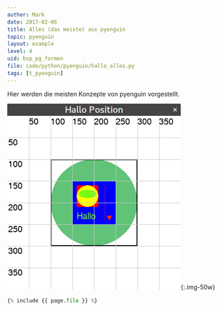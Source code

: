 ```yaml
---
author: Mark
date: 2017-02-06
title: Alles (das meiste) aus pyenguin
topic: pyenguin
layout: example
level: 4
uid: bsp_pg_formen
file: code/python/pyenguin/hallo_alles.py
tags: [t_pyenguin]
---
```


Hier werden die meisten Konzepte von pyenguin vorgestellt.

![Dein erstes Fenster](alles.png){:.img-50w}

```python
{% include {{ page.file }} %}
```
